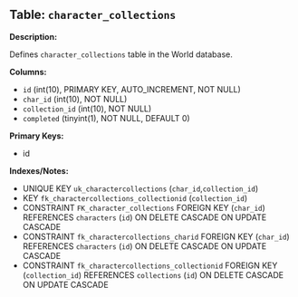 ## Table: `character_collections`

**Description:**

Defines `character_collections` table in the World database.

**Columns:**
- `id` (int(10), PRIMARY KEY, AUTO_INCREMENT, NOT NULL)
- `char_id` (int(10), NOT NULL)
- `collection_id` (int(10), NOT NULL)
- `completed` (tinyint(1), NOT NULL, DEFAULT 0)

**Primary Keys:**
- id

**Indexes/Notes:**
- UNIQUE KEY `uk_charactercollections` (`char_id`,`collection_id`)
- KEY `fk_charactercollections_collectionid` (`collection_id`)
- CONSTRAINT `FK_character_collections` FOREIGN KEY (`char_id`) REFERENCES `characters` (`id`) ON DELETE CASCADE ON UPDATE CASCADE
- CONSTRAINT `fk_charactercollections_charid` FOREIGN KEY (`char_id`) REFERENCES `characters` (`id`) ON DELETE CASCADE ON UPDATE CASCADE
- CONSTRAINT `fk_charactercollections_collectionid` FOREIGN KEY (`collection_id`) REFERENCES `collections` (`id`) ON DELETE CASCADE ON UPDATE CASCADE
